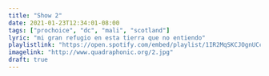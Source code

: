 ```yaml
---
title: "Show 2"
date: 2021-01-23T12:34:01-08:00
tags: ["prochoice", "dc", "mali", "scotland"]
lyric: "mi gran refugio en esta tierra que no entiendo"
playlistlink: "https://open.spotify.com/embed/playlist/1IR2MqSKCJOgnUCc6kytYf"
imagelink: "http://www.quadraphonic.org/2.jpg"
draft: true
---
```


